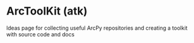 ArcToolKit (atk)
============

Ideas page for collecting useful ArcPy repositories and creating a toolkit with source code and docs
